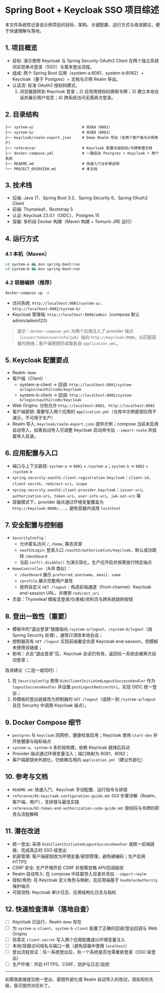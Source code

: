 # Spring Boot + Keycloak SSO 项目综述

本文件系统性记录该示例项目的目标、架构、关键配置、运行方式与改进建议，便于快速理解与落地。

## 1. 项目概览

- 目标: 演示使用 Keycloak 与 Spring Security OAuth2 Client 在两个独立系统间实现单点登录（SSO）与基本登出流程。
- 组成: 两个 Spring Boot 应用（system-a:8081、system-b:8082）+ Keycloak（基于 Postgres）+ 文档与示例 Realm 导出。
- 认证流: 标准 OAuth2 授权码模式。
  1) 浏览器跳转到 Keycloak 登录；2) 应用用授权码换取令牌；3) 建立本地会话并展示用户信息；4) 跨系统访问无需再次登录。

## 2. 目录结构

```
├── system-a/                      # 系统A（8081）
├── system-b/                      # 系统B（8082）
├── keycloak/realm-export.json     # Demo Realm 导出（含两个客户端与示例用户）
├── reference/                     # Keycloak 配置与授权码/令牌原理文档
├── docker-compose.yml             # 一键启动 Postgres + Keycloak + 两个系统
├── README.md                      # 快速入门与步骤说明
└── PROJECT_OVERVIEW.md            # 本文档
```

## 3. 技术栈

- 后端: Java 17、Spring Boot 3.2、Spring Security 6、Spring OAuth2 Client
- 前端: Thymeleaf、Bootstrap 5
- 认证: Keycloak 23.0.1（OIDC）、Postgres 15
- 容器: 多阶段 Docker 构建（Maven 构建 + Temurin JRE 运行）

## 4. 运行方式

### 4.1 本机（Maven）

```bash
cd system-a && mvn spring-boot:run
cd system-b && mvn spring-boot:run
```

### 4.2 容器编排（推荐）

```bash
docker-compose up -d
```

- 访问系统: `http://localhost:8081/system-a/`、`http://localhost:8082/system-b/`
- Keycloak 管理端: `http://localhost:8080/admin`（compose 默认 admin/admin123）

> 提示：`docker-compose.yml` 为两个应用注入了 provider 端点（`issuer/token/userinfo/jwk`）指向 `http://keycloak:8080`，以匹配容器内网络；客户端密钥仍读取各自 `application.yml`。

## 5. Keycloak 配置要点

- Realm: `demo`
- 客户端（Client）:
  - system-a-client → 回调: `http://localhost:8081/system-a/login/oauth2/code/keycloak`
  - system-b-client → 回调: `http://localhost:8082/system-b/login/oauth2/code/keycloak`
- Web Origins: 分别允许 `http://localhost:8081`、`http://localhost:8082`
- 客户端密钥: 需要写入两个应用的 `application.yml`（仓库中示例密钥仅用于演示，不可用于生产）
- Realm 导入: `keycloak/realm-export.json` 提供示例；compose 当前未启用自动导入，如需自动导入可调整 Keycloak 启动命令加 `--import-realm` 并挂载导入目录。

## 6. 应用配置与入口

- 端口与上下文路径: `system-a` → `8081` + `/system-a`；`system-b` → `8082` + `/system-b`
- `spring.security.oauth2.client.registration.keycloak`：`client-id`、`client-secret`、`redirect-uri`、`scope`
- `spring.security.oauth2.client.provider.keycloak`：`issuer-uri`、`authorization-uri`、`token-uri`、`user-info-uri`、`jwk-set-uri` 等
- 容器模式下，provider 端点通过环境变量覆盖为 `http://keycloak:8080/...`，避免容器内误用 `localhost`

## 7. 安全配置与控制器

- `SecurityConfig`：
  - 允许匿名访问 `/`, `/home`, 静态资源
  - `oauth2Login`: 登录入口 `/oauth2/authorization/keycloak`，默认成功跳转 `/dashboard`
  - 当前 `csrf().disable()` 为演示简化，生产应开启并按需放行特定端点
- `HomeController`（A/B 类似）：
  - `/dashboard` 展示 `preferred_username`、`email`、`name`
  - `/profile` 展示完整用户属性
  - 提供自定义 `GET /logout`：构造前端通道（front-channel）Keycloak end-session URL，并携带 `redirect_uri`
- 页面：Thymeleaf 模板含登录/仪表板/资料页与跨系统跳转按钮

## 8. 登出一致性（重要）

- 模板中的“退出登录”链接指向 `/system-a/logout`、`/system-b/logout`（由 Spring Security 处理），通常只清除本地会话；
- 控制器另有 `GET /logout` 实现前端重定向至 Keycloak end-session，但模板未使用该链接；
- 影响：点击“退出登录”后，Keycloak 会话仍有效，返回任一系统会被再次自动登录；

改进建议（二选一或同时）：
1) 在 `SecurityConfig` 使用 `OidcClientInitiatedLogoutSuccessHandler` 作为 `logoutSuccessHandler` 并设置 `postLogoutRedirectUri`，实现 OIDC 统一登出；
2) 将模板的登出链接改为控制器的 `GET /logout`（或统一到 `/system-a/logout` 且在 Security 中调用 Keycloak 端点）。

## 9. Docker Compose 细节

- `postgres` 与 `keycloak` 同网桥，健康检查启用；Keycloak 使用 `start-dev` 并开放健康与指标端点
- `system-a`、`system-b` 多阶段构建，依赖 Keycloak 就绪后启动
- Provider 端点通过环境变量注入；端口映射为 8081、8082；
- 客户端密钥未外部化，仍依赖应用内 `application.yml`（建议外部化）

## 10. 参考与文档

- `README.md`: 快速入门、Keycloak 手动配置、运行指令与排错
- `reference/01-keycloak-configuration-guide.md`: GUI 步骤详解（Realm、客户端、用户），含排错与最佳实践
- `reference/02-token-and-authorization-code-guide.md`: 授权码与令牌的职责与流程解释

## 11. 潜在改进

- 统一登出: 采用 `OidcClientInitiatedLogoutSuccessHandler` 或统一前端链接，完成真正的 SSO 级登出
- 机密管理: 客户端密钥改为环境变量/密钥管理，避免硬编码；生产启用 HTTPS
- CSRF 安全: 生产环境开启 CSRF 并按需忽略 API/回调路径
- Realm 自动导入: 在 compose 中挂载导入目录并添加 `--import-realm`
- 授权/角色: 在 Keycloak 定义角色与映射，在应用端基于 `hasRole/Authority` 保护端点
- 可观测性: Keycloak 审计日志、应用结构化日志与指标

## 12. 快速检查清单（落地自查）

- [ ] Keycloak 已运行，Realm `demo` 存在
- [ ] 为 `system-a-client`、`system-b-client` 配置了正确的回调/登出回调与 Web Origins
- [ ] 将真实 `client-secret` 写入两个应用配置或以环境变量注入
- [ ] 本地/容器访问域名与端口一致（避免容器中使用 `localhost`）
- [ ] 登出流程验证：任一系统登出后，另一个系统是否也需重新登录（SSO 级登出）
- [ ] 生产环境：开启 HTTPS、CSRF、防护与日志/监控

---

如需我直接提交统一登出、密钥外部化或 Realm 自动导入的改动，请告知优先级，我可提供对应补丁。

